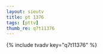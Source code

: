 ```yaml
--- 
layout: sieutv
title: pt 1376
tags: [pttv]
thumb_re: q7t11376
---
```

{% include tvadv key="q7t11376" %} 
